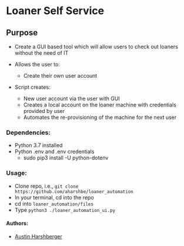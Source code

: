 # Loaner Self Service
## Purpose
* Create a GUI based tool which will allow users to check out loaners without the need of IT

* Allows the user to:
	* Create their own user account
* Script creates:
	* New user account via the user with GUI
	* Creates a local account on the loaner machine with credentials provided by user
	* Automates the re-provisioning of the machine for the next user


### Dependencies:
* Python 3.7 installed
* Python .env and .env credentials
	* sudo pip3 install -U python-dotenv

### Usage:
* Clone repo, i.e., `git clone https://github.com/aharshbe/loaner_automation`
* In your terminal, cd into the repo
* cd into `loaner_automation/files`
* Type `python3 ./loaner_automation_ui.py`


#### Authors:
* [Austin Harshberger](https://github.com/aharshbe)
